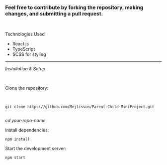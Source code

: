 <h3>Feel free to contribute by forking the repository, making changes, and submitting a pull request.</h3><br/>
<p>Technologies Used</p>
<ul>
<li>React.js</li>
<li>TypeScript</li>
<li>SCSS for styling</li>
</ul>
<hr/>
<p><em>Installation & Setup</em></p><br/>
<p>Clone the repository:</p><br/>

<pre><code>git clone https://github.com/Mejlisson/Parent-Child-MiniProject.git

</code></pre>

<p><em>cd your-repo-name</em></p>
</code></pre>

<p>Install dependencies:</p>

<pre><code>npm install
</code></pre>

<p>Start the development server:</p>

<pre><code>npm start
</code></pre>
